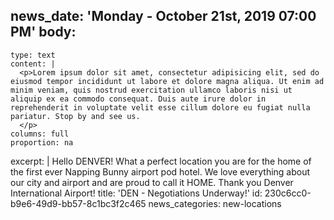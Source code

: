 news_date: 'Monday - October 21st, 2019 07:00 PM'
body:
  -
    type: text
    content: |
      <p>Lorem ipsum dolor sit amet, consectetur adipisicing elit, sed do eiusmod tempor incididunt ut labore et dolore magna aliqua. Ut enim ad minim veniam, quis nostrud exercitation ullamco laboris nisi ut aliquip ex ea commodo consequat. Duis aute irure dolor in reprehenderit in voluptate velit esse cillum dolore eu fugiat nulla pariatur. Stop by and see us.
      </p>
    columns: full
    proportion: na
excerpt: |
  Hello DENVER!
  What a perfect location you are for the home of the first ever Napping Bunny airport pod hotel.
  We love everything about our city and airport and are proud to call it HOME.
  Thank you Denver International Airport!
title: 'DEN - Negotiations Underway!'
id: 230c6cc0-b9e6-49d9-bb57-8c1bc3f2c465
news_categories: new-locations
